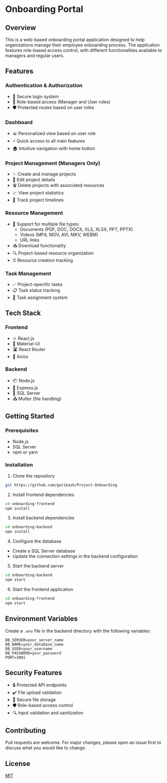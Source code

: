 # Onboarding Portal

## Overview
This is a web-based onboarding portal application designed to help organizations manage their employee onboarding process. The application features role-based access control, with different functionalities available to managers and regular users.


## Features

### Authentication & Authorization
- 🔐 Secure login system
- 👥 Role-based access (Manager and User roles)
- 🛡️ Protected routes based on user roles

### Dashboard
- 📊 Personalized view based on user role
- ⚡ Quick access to all main features
- 🏠 Intuitive navigation with home button

### Project Management (Managers Only)
- ✨ Create and manage projects
- 📝 Edit project details
- 🗑️ Delete projects with associated resources
- 📈 View project statistics
- 📅 Track project timelines

### Resource Management
- 📁 Support for multiple file types:
  - Documents (PDF, DOC, DOCX, XLS, XLSX, PPT, PPTX)
  - Videos (MP4, MOV, AVI, MKV, WEBM)
  - URL links
- 📥 Download functionality
- 🔍 Project-based resource organization
- ⏰ Resource creation tracking

### Task Management
- ✅ Project-specific tasks
- 📋 Task status tracking
- 👤 Task assignment system

## Tech Stack

### Frontend
- ⚛️ React.js
- 🎨 Material-UI
- 🛣️ React Router
- 🔄 Axios

### Backend
- 📦 Node.js
- 🚀 Express.js
- 💾 SQL Server
- 📤 Multer (file handling)

## Getting Started

### Prerequisites
- Node.js
- SQL Server
- npm or yarn

### Installation

1. Clone the repository
```bash
git https://github.com/gatikash/Project-Onboarding
```

2. Install frontend dependencies
```bash
cd onboarding-frontend
npm install
```

3. Install backend dependencies
```bash
cd onboarding-backend
npm install
```

4. Configure the database
- Create a SQL Server database
- Update the connection settings in the backend configuration

5. Start the backend server
```bash
cd onboarding-backend
npm start
```

6. Start the frontend application
```bash
cd onboarding-frontend
npm start
```

## Environment Variables

Create a `.env` file in the backend directory with the following variables:
```env
DB_SERVER=your_server_name
DB_NAME=your_database_name
DB_USER=your_username
DB_PASSWORD=your_password
PORT=3001
```

## Security Features
- 🔒 Protected API endpoints
- ✔️ File upload validation
- 📁 Secure file storage
- 🛡️ Role-based access control
- 🔍 Input validation and sanitization

## Contributing
Pull requests are welcome. For major changes, please open an issue first to discuss what you would like to change.

## License
[MIT](https://choosealicense.com/licenses/mit/)
